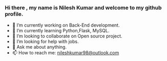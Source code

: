 ### Hi there , my name is Nilesh Kumar and welcome to my github profile.



- 🔭 I’m currently working on Back-End development.
- 🌱 I’m currently learning Python,Flask, MySQL.
- 👯 I’m looking to collaborate on Open source project.
- 🤔 I’m looking for help with jobs.
- 💬 Ask me about anything.
- 📫 How to reach me: nileshkumar98@outlook.com

